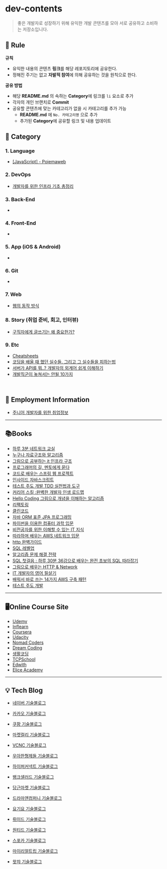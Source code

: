 # dev-contents

> 좋은 개발자로 성장하기 위해 유익한 개발 콘텐츠를 모아 서로 공유하고 소비하는 저장소입니다.

## 🚦 Rule

**규칙**

- 유익한 내용의 콘텐츠 **링크**를 해당 레포지토리에 공유한다.
- 정해진 주기는 없고 **자발적 참여**에 의해 공유하는 것을 원칙으로 한다.

**공유 방법**

- 해당 **README.md** 의 속하는 **Category**에 링크를 `li` 요소로 추가
- 각자의 개인 브랜치로 **Commit**
- 공유할 콘텐츠에 맞는 카테고리가 없을 시 카테고리를 추가 가능
  - **README.md** 에 `No. 카테고리명` 으로 추가
  - 추가된 **Category**에 공유할 링크 및 내용 업데이트

## 📌 Category

### 1. Language

- [[JavaScript] - Poiemaweb](https://poiemaweb.com/)

### 2. DevOps

- [개발자를 위한 인프라 기초 총정리](https://futurecreator.github.io/2018/11/09/it-infrastructure-basics/?fbclid=IwAR1pl1iuQp6O4L55GBRb6I_bkLsB_P3TaVtOOMnAGIafv1WauzPY4QdMldw)

### 3. Back-End

- 

### 4. Front-End

- 

### 5. App (iOS & Android)

- 

### 6. Git

- 

### 7. Web

- [웹의 동작 방식](https://developer.mozilla.org/ko/docs/Learn/Getting_started_with_the_web/How_the_Web_works)

### 8. Story (취업 준비, 회고, 인터뷰)

- [구직자에게 글쓰기는 왜 중요한가?](https://medium.com/code-states/%EA%B5%AC%EC%A7%81%EC%9E%90%EC%97%90%EA%B2%8C-%EA%B8%80%EC%93%B0%EA%B8%B0%EB%8A%94-%EC%99%9C-%EC%A4%91%EC%9A%94%ED%95%9C%EA%B0%80-b64d3c1d031b)

### 9. Etc

-  [Cheatsheets](https://github.com/rstacruz/cheatsheets)
-  [코딩을 배울 때 했던 실수들. 그리고 그 실수들을 피하는법](https://medium.com/code-states/%EC%BD%94%EB%94%A9%EC%9D%84-%EB%B0%B0%EC%9A%B8-%EB%95%8C-%ED%96%88%EB%8D%98-%EC%8B%A4%EC%88%98%EB%93%A4-%EA%B7%B8%EB%A6%AC%EA%B3%A0-%EA%B7%B8-%EC%8B%A4%EC%88%98%EB%93%A4%EC%9D%84-%ED%94%BC%ED%95%98%EB%8A%94-%EB%B2%95-3497a80217ff)
-  [서버가 API를 뭐..? 개발자의 외계어 쉽게 이해하기](https://brunch.co.kr/@businessinsight/65?fbclid=IwAR1AGPvcIAoaAIkUqfv6Gkc0PCRzYNx0w5b4nyB8sMKV8epStCtu-O_PAtM)
-  [개발직군이 놓쳐서는 안될 10가지](https://www.slideshare.net/visualkhh/10-developer-attitude?from_m_app=ios&fbclid=IwAR3lK0IzFMm8oama4R9PO87OmnyMgiX8kSORj_jZk0cKkM_tWX1FrUwAj2E)

<br>

## 📄 Employment Information

- [주니어 개발자를 위한 취업정보](https://github.com/jojoldu/junior-recruit-scheduler)

---

## 📚Books

- [하루 3분 네트워크 교실](https://book.naver.com/bookdb/book_detail.nhn?bid=10976388)
- [누구나 자료구조와 알고리즘](https://book.naver.com/bookdb/book_detail.nhn?bid=13746640)
- [그림으로 공부하는 it 인프라 구조](https://book.naver.com/bookdb/book_detail.nhn?bid=17527140)
- [프로그래머의 길, 멘토에게 묻다](https://book.naver.com/bookdb/book_detail.nhn?bid=6332442)
- [코드로 배우는 스프링 웹 프로젝트](https://book.naver.com/bookdb/book_detail.nhn?bid=17597624)
- [인사이드 자바스크립트](https://book.naver.com/bookdb/book_detail.nhn?bid=7400243)
- [테스트 주도 개발 TDD 실천법과 도구](https://book.naver.com/bookdb/book_detail.nhn?bid=6291557)
- [커리어 스킬 :완벽한 개발자 인생 로드맵](https://book.naver.com/bookdb/book_detail.nhn?bid=14722396)
- [Hello Coding 그림으로 개념을 이해하는 알고리즘](https://book.naver.com/bookdb/book_detail.nhn?bid=11823284)
- [리팩토링](https://book.naver.com/bookdb/book_detail.nhn?bid=16311029)
- [클린코드](https://book.naver.com/bookdb/book_detail.nhn?bid=7390287)
- [자바 ORM 표준 JPA 프로그래밍](https://book.naver.com/bookdb/book_detail.nhn?bid=9252528)
- [파이썬을 이용한 컴퓨터 과학 입문](https://book.naver.com/bookdb/book_detail.nhn?bid=15974840)
- [비전공자를 위한 이해할 수 있는 IT 지식](https://book.naver.com/bookdb/book_detail.nhn?bid=16415934)
- [따라하며 배우는 AWS 네트워크 입문](https://book.naver.com/bookdb/book_detail.nhn?bid=16850381)
- [http 완벽가이드](https://book.naver.com/bookdb/book_detail.nhn?bid=8509980)
- [SQL 레벨업](https://book.naver.com/bookdb/book_detail.nhn?bid=10160776)
- [알고리즘 문제 해결 전략](https://book.naver.com/bookdb/book_detail.nhn?bid=7058764)
- [SQL 첫걸음 : 하루 30분 36강으로 배우는 완전 초보의 SQL 따라잡기](https://book.naver.com/bookdb/book_detail.nhn?bid=9738902)
- [그림으로 배우는 HTTP & Network](https://book.naver.com/bookdb/book_detail.nhn?bid=8657832)
- [IT 개발자의 영어 필살기](https://book.naver.com/bookdb/book_detail.nhn?bid=15986525)
- [배워서 바로 쓰는 14가지 AWS 구축 패턴](https://book.naver.com/bookdb/book_detail.nhn?bid=16261278)
- [테스트 주도 개발](https://book.naver.com/bookdb/book_detail.nhn?bid=7443642)

---

## 🖥Online Course Site

- [Udemy](https://www.udemy.com/)
- [Inflearn](https://www.inflearn.com/)
- [Coursera](https://www.coursera.org/)
- [Udacity](https://www.udacity.com/)
- [Nomad Coders](https://nomadcoders.co/)
- [Dream Coding](https://academy.dream-coding.com/)
- [생활코딩](https://opentutorials.org/course/1)
- [TCPSchool](http://tcpschool.com/)
- [Edwith](https://www.edwith.org/)
- [Elice Academy](https://academy.elice.io/explore)

---
## 💡 Tech Blog

- [네이버 기술블로그](https://d2.naver.com/home)

- [카카오 기술블로그](https://tech.kakao.com/blog/)

- [쿠팡 기술블로그](https://medium.com/coupang-tech/technote/home)

- [마켓컬리 기술블로그](https://helloworld.kurly.com/)

- [VCNC 기술블로그](http://engineering.vcnc.co.kr/)

- [우아한형제들 기술블로그](https://woowabros.github.io/)

- [하이퍼커넥트 기술블로그](https://hyperconnect.github.io/)

- [뱅크샐러드 기술블로그](https://blog.banksalad.com/)

- [당근마켓 기술블로그](https://medium.com/daangn)

- [드라마앤컴퍼니 기술블로그](https://blog.dramancompany.com/)

- [요기요 기술블로그](https://medium.com/deliverytechkorea)

- [뤼이드 기술블로그](https://riiidtechblog.medium.com/)

- [원티드 기술블로그](https://medium.com/wantedjobs)

- [스포카 기술블로그](https://spoqa.github.io/)

- [마이리얼트립 기술블로그](https://medium.com/myrealtrip-product)

- [왓챠 기술블로그](https://medium.com/watcha)

  